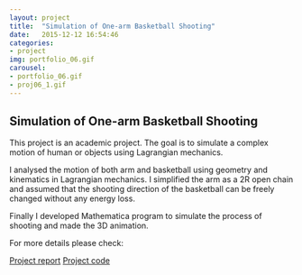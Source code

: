 ```yaml
---
layout: project
title:  "Simulation of One-arm Basketball Shooting"
date:   2015-12-12 16:54:46
categories:
- project
img: portfolio_06.gif
carousel:
- portfolio_06.gif
- proj06_1.gif
---
```

Simulation of One-arm Basketball Shooting
-----------------
This project is an academic project. The goal is to simulate a complex motion of human or objects using Lagrangian mechanics. 

I analysed the motion of both arm and basketball using geometry and kinematics in Lagrangian mechanics. I simplified the arm as a 2R open chain and assumed that the shooting direction of the basketball can be freely changed without any energy loss. 

Finally I developed Mathematica program to simulate the process of shooting and made the 3D animation. 

For more details please check:

[Project report](https://github.com/HuanWeng/HuanWeng.github.io/tree/master/assets/img/project/carousel/proj06_2.pdf)
[Project code](https://github.com/HuanWeng/HuanWeng.github.io/tree/master/assets/img/project/carousel/proj06_3.pdf)